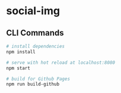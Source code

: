 # social-img

## CLI Commands

``` bash
# install dependencies
npm install

# serve with hot reload at localhost:8080
npm start

# build for Github Pages
npm run build-github
```